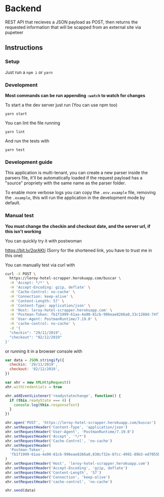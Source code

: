 # Backend

REST API that recieves a JSON payload as POST, then returns the requested information that will be scapped from an external site via pupeteer

## Instructions

### Setup

Just run a `npm i` or `yarn`

### Development

**Most commands can be run appending `:watch` to watch for changes**

To start a the dev server just run (You can use npm too)

```
yarn start
```

You can lint the file running

```
yarn lint
```

And run the tests with

```
yarn test
```

### Development guide

This application is multi-tenant, you can create a new parser inside the parsers file, it'll be automatically loaded if the request payload has a "source" propriety with the same name as the parser folder.

To enable more verbose logs you can copy the `.env.example` file, removing the `.example`, this will run the application in the development mode by default.

### Manual test

**You must change the checkin and checkout date, and the server url, if this isn't working**

You can quickly try it with postwoman

https://bit.ly/2qrAKti (Sorry for the shortened link, you have to trust me in this one)

You can manually test via curl with

```bash
curl -X POST \
  https://leroy-hotel-scrapper.herokuapp.com/buscar \
  -H 'Accept: */*' \
  -H 'Accept-Encoding: gzip, deflate' \
  -H 'Cache-Control: no-cache' \
  -H 'Connection: keep-alive' \
  -H 'Content-Length: 57' \
  -H 'Content-Type: application/json' \
  -H 'Host: leroy-hotel-scrapper.herokuapp.com' \
  -H 'Postman-Token: fb1f1999-61aa-4a90-81cb-996eae8266a0,33c1208d-74f7-4a98-bea3-4c67ee112492' \
  -H 'User-Agent: PostmanRuntime/7.19.0' \
  -H 'cache-control: no-cache' \
  -d '{
  "checkin": "29/11/2019",
  "checkout": "02/12/2019"
}'
```

or running it in a browser console with

```javascript
var data = JSON.stringify({
  checkin: '29/11/2019',
  checkout: '02/12/2019',
})

var xhr = new XMLHttpRequest()
xhr.withCredentials = true

xhr.addEventListener('readystatechange', function() {
  if (this.readyState === 4) {
    console.log(this.responseText)
  }
})

xhr.open('POST', 'https://leroy-hotel-scrapper.herokuapp.com/buscar')
xhr.setRequestHeader('Content-Type', 'application/json')
xhr.setRequestHeader('User-Agent', 'PostmanRuntime/7.19.0')
xhr.setRequestHeader('Accept', '*/*')
xhr.setRequestHeader('Cache-Control', 'no-cache')
xhr.setRequestHeader(
  'Postman-Token',
  'fb1f1999-61aa-4a90-81cb-996eae8266a0,838cf32e-87cc-4991-89b3-ed7055bd5bdb',
)
xhr.setRequestHeader('Host', 'leroy-hotel-scrapper.herokuapp.com')
xhr.setRequestHeader('Accept-Encoding', 'gzip, deflate')
xhr.setRequestHeader('Content-Length', '57')
xhr.setRequestHeader('Connection', 'keep-alive')
xhr.setRequestHeader('cache-control', 'no-cache')

xhr.send(data)
```
